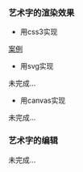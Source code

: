 ### 艺术字的渲染效果

- 用css3实现 

[案例](https://guimeisang.github.io/art-word-editor/ArtRenderByCss3/index.html)

- 用svg实现

未完成...

- 用canvas实现

未完成...


### 艺术字的编辑
未完成...
